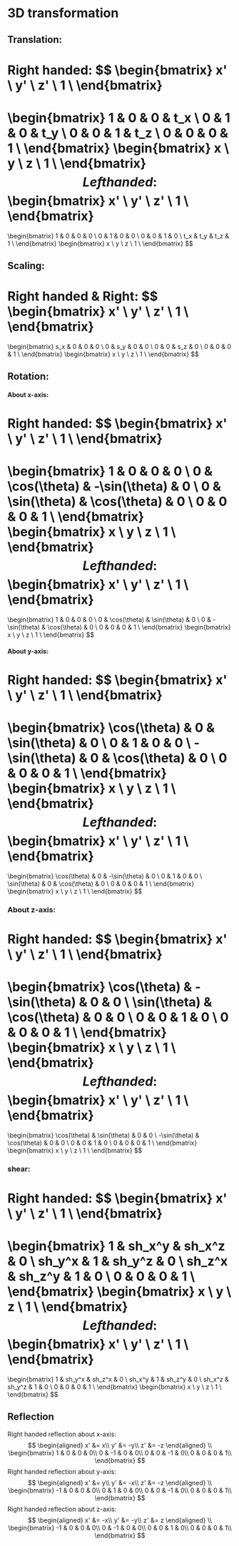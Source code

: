 # 3D transformation

## Translation:

Right handed:
$$
\begin{bmatrix}
x' \\
y' \\
z' \\
1 \\
\end{bmatrix}
=
\begin{bmatrix}
1 & 0 & 0 & t_x \\
0 & 1 & 0 & t_y \\
0 & 0 & 1 & t_z \\
0 & 0 & 0 & 1 \\
\end{bmatrix}
\begin{bmatrix}
x \\
y \\
z \\
1 \\
\end{bmatrix}
$$
Left handed:
$$
\begin{bmatrix}
x' \\
y' \\
z' \\
1 \\
\end{bmatrix}
=
\begin{bmatrix}
1 & 0 & 0 & 0 \\
0 & 1 & 0 & 0 \\
0 & 0 & 1 & 0 \\
t_x & t_y & t_z & 1 \\
\end{bmatrix}
\begin{bmatrix}
x \\
y \\
z \\
1 \\
\end{bmatrix}
$$


## Scaling:

Right handed & Right:
$$
\begin{bmatrix}
x' \\
y' \\
z' \\
1 \\
\end{bmatrix}
=
\begin{bmatrix}
s_x & 0 & 0 & 0 \\
0 & s_y & 0 & 0 \\
0 & 0 & s_z & 0 \\
0 & 0 & 0 & 1 \\
\end{bmatrix}
\begin{bmatrix}
x \\
y \\
z \\
1 \\
\end{bmatrix}
$$

## Rotation:

#### About x-axis:

Right handed:
$$
\begin{bmatrix}
x' \\
y' \\
z' \\
1 \\
\end{bmatrix}
=
\begin{bmatrix}
1 & 0 & 0 & 0 \\
0 & \cos(\theta) & -\sin(\theta) & 0 \\
0 & \sin(\theta) & \cos(\theta) & 0 \\
0 & 0 & 0 & 1 \\
\end{bmatrix}
\begin{bmatrix}
x \\
y \\
z \\
1 \\
\end{bmatrix}
$$
Left handed:
$$
\begin{bmatrix}
x' \\
y' \\
z' \\
1 \\
\end{bmatrix}
=
\begin{bmatrix}
1 & 0 & 0 & 0 \\
0 & \cos(\theta) & \sin(\theta) & 0 \\
0 & -\sin(\theta) & \cos(\theta) & 0 \\
0 & 0 & 0 & 1 \\
\end{bmatrix}
\begin{bmatrix}
x \\
y \\
z \\
1 \\
\end{bmatrix}
$$

#### About y-axis:

Right handed:
$$
\begin{bmatrix}
x' \\
y' \\
z' \\
1 \\
\end{bmatrix}
=
\begin{bmatrix}
\cos(\theta) & 0 & \sin(\theta) & 0 \\
0 & 1 & 0 & 0 \\
-\sin(\theta) & 0 & \cos(\theta) & 0 \\
0 & 0 & 0 & 1 \\
\end{bmatrix}
\begin{bmatrix}
x \\
y \\
z \\
1 \\
\end{bmatrix}
$$
Left handed:
$$
\begin{bmatrix}
x' \\
y' \\
z' \\
1 \\
\end{bmatrix}
=
\begin{bmatrix}
\cos(\theta) & 0 & -\sin(\theta) & 0 \\
0 & 1 & 0 & 0 \\
\sin(\theta) & 0 & \cos(\theta) & 0 \\
0 & 0 & 0 & 1 \\
\end{bmatrix}
\begin{bmatrix}
x \\
y \\
z \\
1 \\
\end{bmatrix}
$$

### About z-axis:

Right handed:
$$
\begin{bmatrix}
x' \\
y' \\
z' \\
1 \\
\end{bmatrix}
=
\begin{bmatrix}
\cos(\theta) & -\sin(\theta) & 0 & 0 \\
\sin(\theta) & \cos(\theta) & 0 & 0 \\
0 & 0 & 1 & 0 \\
0 & 0 & 0 & 1 \\
\end{bmatrix}
\begin{bmatrix}
x \\
y \\
z \\
1 \\
\end{bmatrix}
$$
Left handed:
$$
\begin{bmatrix}
x' \\
y' \\
z' \\
1 \\
\end{bmatrix}
=
\begin{bmatrix}
\cos(\theta) & \sin(\theta) & 0 & 0 \\
-\sin(\theta) & \cos(\theta) & 0 & 0 \\
0 & 0 & 1 & 0 \\
0 & 0 & 0 & 1 \\
\end{bmatrix}
\begin{bmatrix}
x \\
y \\
z \\
1 \\
\end{bmatrix}
$$

### shear:

Right handed:
$$
\begin{bmatrix}
x' \\
y' \\
z' \\
1 \\
\end{bmatrix}
=
\begin{bmatrix}
1 & sh_x^y & sh_x^z & 0 \\
sh_y^x & 1 & sh_y^z & 0 \\
sh_z^x & sh_z^y & 1 & 0 \\
0 & 0 & 0 & 1 \\
\end{bmatrix}
\begin{bmatrix}
x \\
y \\
z \\
1 \\
\end{bmatrix}
$$
Left handed:
$$
\begin{bmatrix}
x' \\
y' \\
z' \\
1 \\
\end{bmatrix}
=
\begin{bmatrix}
1 & sh_y^x & sh_z^x & 0 \\
sh_x^y & 1 & sh_z^y & 0 \\
sh_x^z & sh_y^z & 1 & 0 \\
0 & 0 & 0 & 1 \\
\end{bmatrix}
\begin{bmatrix}
x \\
y \\
z \\
1 \\
\end{bmatrix}
$$


## Reflection

Right handed reflection about x-axis:
$$
\begin{aligned}
x' &= x\\
y' &= -y\\
z' &= -z
\end{aligned}
\\
\begin{bmatrix}
1 & 0 & 0 & 0\\
0 & -1 & 0 & 0\\
0 & 0 & -1 & 0\\
0 & 0 & 0 & 1\\
\end{bmatrix}
$$
Right handed reflection about y-axis:
$$
\begin{aligned}
x' &= y\\
y' &= -x\\
z' &= -z
\end{aligned}
\\
\begin{bmatrix}
-1 & 0 & 0 & 0\\
0 & 1 & 0 & 0\\
0 & 0 & -1 & 0\\
0 & 0 & 0 & 1\\
\end{bmatrix}
$$
Right handed reflection about z-axis:
$$
\begin{aligned}
x' &= -x\\
y' &= -y\\
z' &= z
\end{aligned}
\\
\begin{bmatrix}
-1 & 0 & 0 & 0\\
0 & -1 & 0 & 0\\
0 & 0 & 1 & 0\\
0 & 0 & 0 & 1\\
\end{bmatrix}
$$
